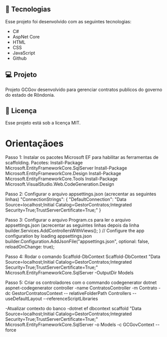 ## 🚀 Tecnologias
Esse projeto foi desenvolvido com as seguintes tecnologias:
- C#
- AspNet Core
- HTML
- CSS
- JavaScript
- Github

## 💻 Projeto
Projeto GCGov desenvolvido para gerenciar contratos publicos do governo do estado de Rôndonia.

## 📝 Licença
Esse projeto está sob a licença MIT.


# Orientaçãoes

Passo 1: Instalar os pacotes Microsoft EF para habilitar as ferramentas de scaffolding.
Pacotes:
Install-Package Microsoft.EntityFrameworkCore.SqlServer
Install-Package Microsoft.EntityFrameworkCore.Design
Install-Package Microsoft.EntityFrameworkCore.Tools
Install-Package Microsoft.VisualStudio.Web.CodeGeneration.Design

Passo 2: Configurar o arquivo appsettings.json (acrecentar as seguintes linhas)
"ConnectionStrings": {
"DefaultConnection": "Data Source=localhost;Initial Catalog=GestorContratos;Integrated
Security=True;TrustServerCertificate=True;"
}

Passo 3: Configurar o arquivo Program.cs para ler o arquivo appsettings.json (acrecentar as seguintes
linhas depois da linha builder.Services.AddControllersWithViews(); )
// Configure the app configuration by loading appsettings.json
builder.Configuration.AddJsonFile("appsettings.json", optional: false, reloadOnChange: true);

Passo 4: Rodar o comando Scaffold-DbContext
Scaffold-DbContext "Data Source=localhost;Initial Catalog=GestorContratos;Integrated
Security=True;TrustServerCertificate=True;" Microsoft.EntityFrameworkCore.SqlServer -OutputDir Models

Passo 5: Criar os controladores com o commando codegenerator
dotnet aspnet-codegenerator controller -name ContratosController -m Contrato -dc GestorContratosContext --
relativeFolderPath Controllers --useDefaultLayout --referenceScriptLibraries

-Atualizar contexto do banco
-dotnet ef dbcontext scaffold "Data Source=localhost;Initial Catalog=GestorContratos;Integrated Security=True;TrustServerCertificate=True;" Microsoft.EntityFrameworkCore.SqlServer -o Models -c GCGovContext --force
